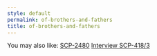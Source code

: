 ```yaml
---
style: default
permalink: of-brothers-and-fathers
title: of-brothers-and-fathers
---
```

You may also like:
[SCP-2480](http://scp-wiki.net/scp-2480)
[Interview SCP-418/3](http://scp-wiki.net/interview-scp-418-3)